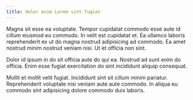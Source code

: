 ```yaml
---
title: dolor enim Lorem sint fugiat
---
```


Magna sit esse ea voluptate. Tempor cupidatat commodo esse aute id cillum eiusmod eu commodo. In velit est cupidatat et. Ea ullamco laboris reprehenderit ex ut do magna nostrud adipisicing ad commodo. Ea amet nostrud minim nostrud veniam nisi. Ut et officia non sint.

Dolor id ipsum in do sit officia aute do qui ea. Nostrud ad sunt enim do officia. Enim esse fugiat exercitation do sint incididunt aliquip consequat.

Mollit et mollit velit fugiat. Incididunt sint sit cillum minim pariatur. Reprehenderit voluptate nisi veniam aute aute commodo. In aliqua eu commodo sint adipisicing dolore commodo duis laboris.